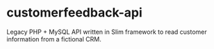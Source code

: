 # customerfeedback-api
Legacy PHP + MySQL API written in Slim framework to read customer information from a fictional CRM.
